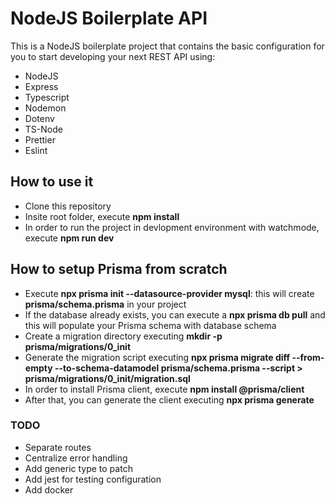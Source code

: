 # NodeJS Boilerplate API

This is a NodeJS boilerplate project that contains the basic configuration for you to start developing your next REST API using:

-   NodeJS
-   Express
-   Typescript
-   Nodemon
-   Dotenv
-   TS-Node
-   Prettier
-   Eslint

## How to use it

-   Clone this repository
-   Insite root folder, execute **npm install**
-   In order to run the project in devlopment environment with watchmode, execute **npm run dev**

## How to setup Prisma from scratch

-   Execute **npx prisma init --datasource-provider mysql**: this will create **prisma/schema.prisma** in your project
-   If the database already exists, you can execute a **npx prisma db pull** and this will populate your Prisma schema with database schema
-   Create a migration directory executing **mkdir -p prisma/migrations/0_init**
-   Generate the migration script executing **npx prisma migrate diff --from-empty --to-schema-datamodel prisma/schema.prisma --script > prisma/migrations/0_init/migration.sql**
-   In order to install Prisma client, execute **npm install @prisma/client**
-   After that, you can generate the client executing **npx prisma generate**

### TODO

-   Separate routes
-   Centralize error handling
-   Add generic type to patch
-   Add jest for testing configuration
-   Add docker
